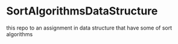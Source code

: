 # SortAlgorithmsDataStructure
this repo to an assignment in data structure that have some of sort algorithms 
